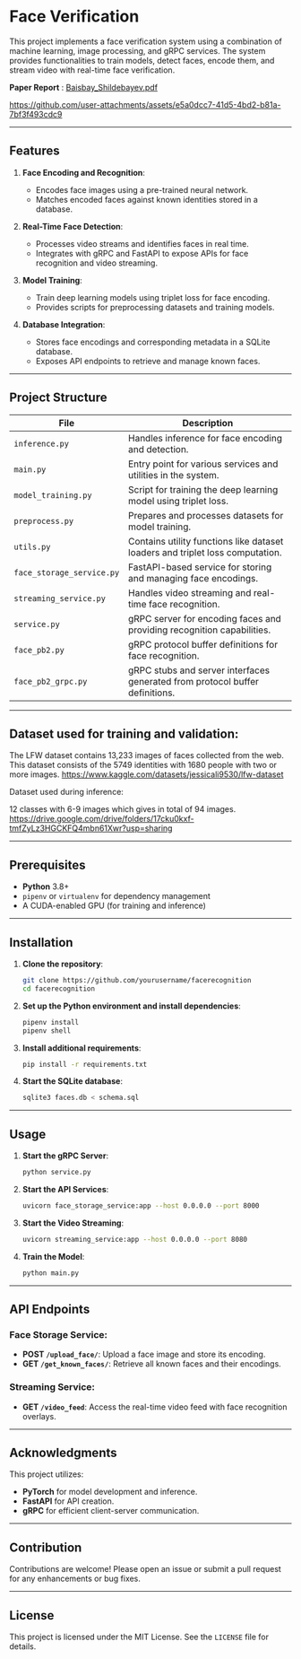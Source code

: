 # Face Verification

This project implements a face verification system using a combination of machine learning, image processing, and gRPC services. The system provides functionalities to train models, detect faces, encode them, and stream video with real-time face verification.

**Paper Report** : [Baisbay_Shildebayev.pdf](https://github.com/user-attachments/files/17879113/Baisbay_Shildebayev.pdf)


https://github.com/user-attachments/assets/e5a0dcc7-41d5-4bd2-b81a-7bf3f493cdc9

---

## Features

1. **Face Encoding and Recognition**:
   - Encodes face images using a pre-trained neural network.
   - Matches encoded faces against known identities stored in a database.

2. **Real-Time Face Detection**:
   - Processes video streams and identifies faces in real time.
   - Integrates with gRPC and FastAPI to expose APIs for face recognition and video streaming.

3. **Model Training**:
   - Train deep learning models using triplet loss for face encoding.
   - Provides scripts for preprocessing datasets and training models.

4. **Database Integration**:
   - Stores face encodings and corresponding metadata in a SQLite database.
   - Exposes API endpoints to retrieve and manage known faces.

---

## Project Structure

| File                       | Description                                                             |
|----------------------------|-------------------------------------------------------------------------|
| `inference.py`             | Handles inference for face encoding and detection.                     |
| `main.py`                  | Entry point for various services and utilities in the system.           |
| `model_training.py`        | Script for training the deep learning model using triplet loss.         |
| `preprocess.py`            | Prepares and processes datasets for model training.                    |
| `utils.py`                 | Contains utility functions like dataset loaders and triplet loss computation. |
| `face_storage_service.py`  | FastAPI-based service for storing and managing face encodings.          |
| `streaming_service.py`     | Handles video streaming and real-time face recognition.                |
| `service.py`               | gRPC server for encoding faces and providing recognition capabilities. |
| `face_pb2.py`              | gRPC protocol buffer definitions for face recognition.                 |
| `face_pb2_grpc.py`         | gRPC stubs and server interfaces generated from protocol buffer definitions. |

---

## Dataset used for training and validation:

The LFW dataset contains 13,233 images of faces collected from the web. This dataset consists of the 5749 identities with 1680 people with two or more images. 
https://www.kaggle.com/datasets/jessicali9530/lfw-dataset

Dataset used during inference:

12 classes with 6-9 images which gives in total of 94 images. 
https://drive.google.com/drive/folders/17cku0kxf-tmfZyLz3HGCKFQ4mbn61Xwr?usp=sharing

---

## Prerequisites

- **Python** 3.8+
- `pipenv` or `virtualenv` for dependency management
- A CUDA-enabled GPU (for training and inference)

---

## Installation

1. **Clone the repository**:
   ```bash
   git clone https://github.com/yourusername/facerecognition
   cd facerecognition
   ```

2. **Set up the Python environment and install dependencies**:
   ```bash
   pipenv install
   pipenv shell
   ```

3. **Install additional requirements**:
   ```bash
   pip install -r requirements.txt
   ```

4. **Start the SQLite database**:
   ```bash
   sqlite3 faces.db < schema.sql
   ```

---

## Usage

1. **Start the gRPC Server**:
   ```bash
   python service.py
   ```

2. **Start the API Services**:
   ```bash
   uvicorn face_storage_service:app --host 0.0.0.0 --port 8000
   ```

3. **Start the Video Streaming**:
   ```bash
   uvicorn streaming_service:app --host 0.0.0.0 --port 8080
   ```

4. **Train the Model**:
   ```bash
   python main.py
   ```

---

## API Endpoints

### Face Storage Service:
- **POST `/upload_face/`**: Upload a face image and store its encoding.
- **GET `/get_known_faces/`**: Retrieve all known faces and their encodings.

### Streaming Service:
- **GET `/video_feed`**: Access the real-time video feed with face recognition overlays.

---

## Acknowledgments

This project utilizes:
- **PyTorch** for model development and inference.
- **FastAPI** for API creation.
- **gRPC** for efficient client-server communication.

---

## Contribution

Contributions are welcome! Please open an issue or submit a pull request for any enhancements or bug fixes.

---

## License

This project is licensed under the MIT License. See the `LICENSE` file for details.
